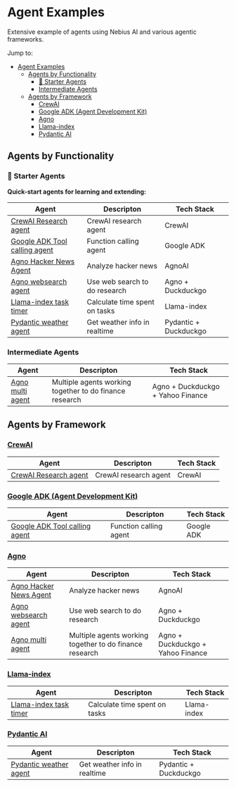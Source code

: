 # Agent Examples

Extensive example of agents using Nebius AI and various agentic frameworks.

Jump to:

- [Agent Examples](#agent-examples)
  - [Agents by Functionality](#agents-by-functionality)
    - [🧩 Starter Agents](#-starter-agents)
    - [Intermediate Agents](#intermediate-agents)
  - [Agents by Framework](#agents-by-framework)
    - [CrewAI](#crewai)
    - [Google ADK (Agent Development Kit)](#google-adk-agent-development-kit)
    - [Agno](#agno)
    - [Llama-index](#llama-index)
    - [Pydantic AI](#pydantic-ai)



## Agents by Functionality

### 🧩 Starter Agents

**Quick-start agents for learning and extending:**

| Agent | Descripton                                          | Tech Stack           |
|-----------|-----------------------------------------------|-----------------------|
| [CrewAI Research agent](crewai-research-agent/)  | CrewAI research agent   | CrewAI | 
| [Google ADK Tool calling agent](google-adk-tool-calling/) | Function calling agent | Google ADK | 
| [Agno Hacker News Agent](agno-hacker-news-agent/) | Analyze hacker news | AgnoAI | 
| [Agno websearch agent](agno-agents-examples/) | Use web search to do research  | Agno + Duckduckgo | 
| [Llama-index task timer](llamaindex-task-timer/) | Calculate time spent on tasks | Llama-index | 
| [Pydantic weather agent](pydantic-weather-agent/) | Get weather info in realtime  | Pydantic + Duckduckgo | 


### Intermediate Agents

| Agent | Descripton                                          | Tech Stack           |
|-----------|-----------------------------------------------|-----------------------|
| [Agno multi agent](agno-agents-examples/) | Multiple agents working together to do finance research | Agno + Duckduckgo + Yahoo Finance| 


## Agents by Framework

### [CrewAI](https://www.crewai.com/)

| Agent | Descripton                                          | Tech Stack           |
|-----------|-----------------------------------------------|-----------------------|
| [CrewAI Research agent](crewai-research-agent/)  | CrewAI research agent   | CrewAI | 

### [Google ADK (Agent Development Kit)](https://google.github.io/adk-docs/)

| Agent | Descripton                                          | Tech Stack           |
|-----------|-----------------------------------------------|-----------------------|
| [Google ADK Tool calling agent](google-adk-tool-calling/) | Function calling agent | Google ADK | 


### [Agno](https://www.agno.com/)

| Agent | Descripton                                          | Tech Stack           |
|-----------|-----------------------------------------------|-----------------------|
| [Agno Hacker News Agent](agno-hacker-news-agent/) | Analyze hacker news | AgnoAI | 
| [Agno websearch agent](agno-agents-examples/) | Use web search to do research  | Agno + Duckduckgo | 
| [Agno multi agent](agno-agents-examples/) | Multiple agents working together to do finance research | Agno + Duckduckgo + Yahoo Finance| 


### [Llama-index](https://www.llamaindex.ai/)

| Agent | Descripton                                          | Tech Stack           |
|-----------|-----------------------------------------------|-----------------------|
| [Llama-index task timer](llamaindex-task-timer/) | Calculate time spent on tasks | Llama-index | 


### [Pydantic AI](https://ai.pydantic.dev/)

| Agent | Descripton                                          | Tech Stack           |
|-----------|-----------------------------------------------|-----------------------|
| [Pydantic weather agent](pydantic-weather-agent/) | Get weather info in realtime  | Pydantic + Duckduckgo | 
